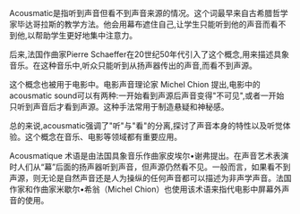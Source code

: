 Acousmatic是指听到声音但看不到声音来源的情况。这个词最早来自古希腊哲学家毕达哥拉斯的教学方法。他会用幕布遮住自己,让学生只能听到他的声音而看不到他,以帮助学生更好地集中注意力。

后来,法国作曲家Pierre Schaeffer在20世纪50年代引入了这个概念,用来描述具象音乐。在这种音乐中,听众只能听到从扬声器传出的声音,而看不到声源。

这个概念也被用于电影中。电影声音理论家 Michel Chion 提出,电影中的acousmatic sound可以有两种:一开始看到声源后声音变得"不可见",或者一开始只听到声音后才看到声源。这种手法常用于制造悬疑和神秘感。

总的来说,acousmatic强调了"听"与"看"的分离,探讨了声音本身的特性以及听觉体验。这个概念在音乐、电影等领域都有重要应用。

Acousmatique 术语是由法国具象音乐作曲家皮埃尔•谢弗提出。在声音艺术表演时人们从“幕”后面的扬声器听到声音，但声源仍然看不见。一般而言，如果看不到声源，则无论是自然声音还是人为操纵的任何声音都可以描述为非声学声音。法国作家和作曲家米歇尔•希翁（Michel Chion）也使用该术语来指代电影中屏幕外声音的使用。